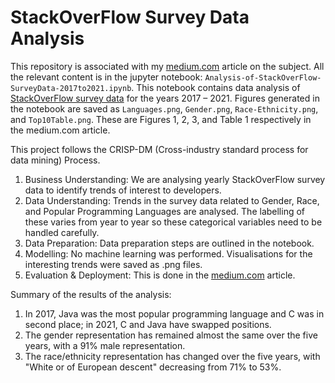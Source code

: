 # StackOverFlow Survey Data Analysis

This repository is associated with my [medium.com](https://medium.com/@renju.s.mathew/938aa4ac46b3) article on the subject. 
All the relevant content is in the jupyter notebook: `Analysis-of-StackOverFlow-SurveyData-2017to2021.ipynb`. This notebook contains data analysis of [StackOverFlow survey data](https://insights.stackoverflow.com/survey) for the years 2017 – 2021. Figures generated in the notebook are saved as `Languages.png`, `Gender.png`, `Race-Ethnicity.png`, and `Top10Table.png`. These are Figures 1, 2, 3, and Table 1 respectively in the medium.com article.

This project follows the CRISP-DM (Cross-industry standard process for data mining) Process. 

1. Business Understanding: We are analysing yearly StackOverFlow survey data to identify trends of interest to developers.
2. Data Understanding: Trends in the survey data related to Gender, Race, and Popular Programming Languages are analysed. The labelling of these varies from year to year so these categorical variables need to be handled carefully.
3. Data Preparation: Data preparation steps are outlined in the notebook.
4. Modelling: No machine learning was performed. Visualisations for the interesting trends were saved as .png files.
5. Evaluation & Deployment: This is done in the [medium.com](https://medium.com/@renju.s.mathew/938aa4ac46b3) article.

Summary of the results of the analysis:
1. In 2017, Java was the most popular programming language and C was in second place; in 2021, C and Java have swapped positions.
2. The gender representation has remained almost the same over the five years, with a 91% male representation.
3. The race/ethnicity representation has changed over the five years, with "White or of European descent" decreasing from 71% to 53%.



